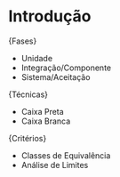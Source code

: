 # Introdução
{Fases}
* Unidade
* Integração/Componente
* Sistema/Aceitação

{Técnicas}
* Caixa Preta
* Caixa Branca

{Critérios}
* Classes de Equivalência
* Análise de Limites